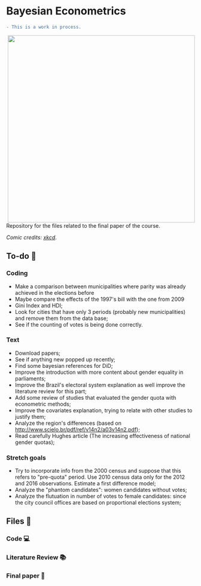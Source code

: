 # Bayesian Econometrics

```diff
- This is a work in process.
``` 

<img src="https://imgs.xkcd.com/comics/frequentists_vs_bayesians.png" width="500" align = "right">

Repository for the files related to the final paper of the course.

_Comic credits: [xkcd](https://xkcd.com/1132/)_.

## To-do :dart:

### Coding

* Make a comparison between municipalities where parity was already achieved in the elections before
* Maybe compare the effects of the 1997's bill with the one from 2009
* Gini Index and HDI;
* Look for cities that have only 3 periods (probably new municipalities) and remove them from the data base;
* See if the counting of votes is being done correctly.

### Text
* Download papers;
* See if anything new popped up recently;
* Find some bayesian references for DiD;
* Improve the introduction with more content about gender equality in parliaments;
* Improve the Brazil's electoral system explanation as well improve the literature review for this part;
* Add some review of studies that evaluated the gender quota with econometric methods;
* Improve the covariates explanation, trying to relate with other studies to justify them;
* Analyze the region's differences (based on http://www.scielo.br/pdf/ref/v14n2/a03v14n2.pdf);
* Read carefully Hughes article (The increasing effectiveness of national gender quotas);

### Stretch goals
  * Try to incorporate info from the 2000 census and suppose that this refers to "pre-quota" period. Use 2010 census data only for the 2012 and 2016 observations. Estimate a first difference model;
  * Analyze the "phantom candidates": women candidates without votes;
  * Analyze the flutuation in number of votes to female candidates: since the city council offices are based on proportional elections system;


## Files :open_file_folder:

### Code :computer:

### Literature Review :books:

### Final paper :page_with_curl:
